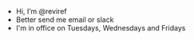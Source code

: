 - Hi, I’m @reviref
- Better send me email or slack
- I'm in office on Tuesdays, Wednesdays and Fridays


<!---
reviref/reviref is a ✨ special ✨ repository because its `README.md` (this file) appears on your GitHub profile.
You can click the Preview link to take a look at your changes.
--->
